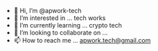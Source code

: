 - 👋 Hi, I’m @apwork-tech
- 👀 I’m interested in ... tech works
- 🌱 I’m currently learning ... crypto tech
- 💞️ I’m looking to collaborate on ... 
- 📫 How to reach me ... apwork.tech@gmail.com

<!---
apwork-tech/apwork-tech is a ✨ special ✨ repository because its `README.md` (this file) appears on your GitHub profile.
You can click the Preview link to take a look at your changes.
--->
